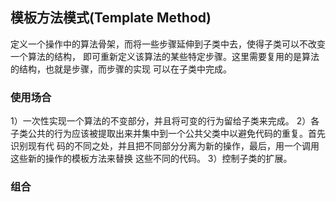 ## 模板方法模式(Template Method)
定义一个操作中的算法骨架，而将一些步骤延伸到子类中去，使得子类可以不改变一个算法的结构，
即可重新定义该算法的某些特定步骤。这里需要复用的是算法的结构，也就是步骤，而步骤的实现
可以在子类中完成。

### 使用场合
1）一次性实现一个算法的不变部分，并且将可变的行为留给子类来完成。
2）各子类公共的行为应该被提取出来并集中到一个公共父类中以避免代码的重复。首先识别现有代
码的不同之处，并且把不同部分分离为新的操作，最后，用一个调用这些新的操作的模板方法来替换
这些不同的代码。
3）控制子类的扩展。

### 组合

